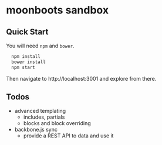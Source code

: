 moonboots sandbox
=================

## Quick Start

You will need `npm` and `bower`.

```bash
  npm install
  bower install
  npm start
```

Then navigate to http://localhost:3001 and explore from there.

## Todos

* advanced templating
    * includes, partials
    * blocks and block overriding
* backbone.js sync
    * provide a REST API to data and use it

